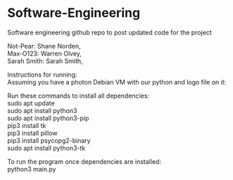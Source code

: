 # Software-Engineering <br/>
Software engineering github repo to post updated code for the project

Not-Pear: Shane Norden, <br/>
Max-O123: Warren Olvey, <br/>
Sarah Smith: Sarah Smith, <br/>


Instructions for running: <br/>
Assuming you have a photon Debian VM with our python and logo file on it:

Run these commands to install all dependencies:<br/>
sudo apt update <br/>
sudo apt install python3 <br/>
sudo apt install python3-pip <br/>
pip3 install tk <br/>
pip3 install pillow <br/>
pip3 install psycopg2-binary <br/>
sudo apt install python3-tk <br/>

To run the program once dependencies are installed: <br/>
python3 main.py
